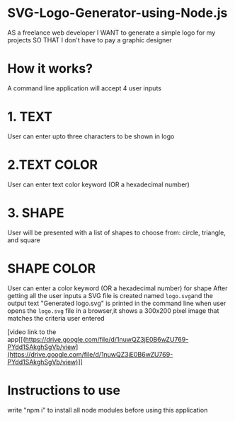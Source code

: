# SVG-Logo-Generator-using-Node.js
AS a freelance web developer
I WANT to generate a simple logo for my projects
SO THAT I don't have to pay a graphic designer
# How it works?
A command line application will accept 4 user inputs
# 1. TEXT
User can enter upto three characters to be shown in logo
# 2.TEXT COLOR
User can enter text color keyword (OR a hexadecimal number)
# 3. SHAPE
User will be presented with a list of shapes to choose from: circle, triangle, and square
# SHAPE COLOR 
User can enter a color keyword (OR a hexadecimal number) for shape
After getting all the user inputs a SVG file is created named `logo.svg`and the output text "Generated logo.svg" is printed in the command line
when user opens the `logo.svg` file in a browser,it shows a 300x200 pixel image that matches the criteria user entered


[video link to the app[[(https://drive.google.com/file/d/1nuwQZ3jE0B6wZU769-PYdd1SAkghSgVb/view](https://drive.google.com/file/d/1nuwQZ3jE0B6wZU769-PYdd1SAkghSgVb/view)]]

# Instructions to use
write "npm i" to install all node modules before using this application
